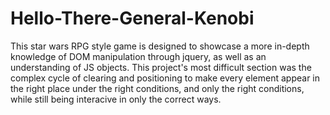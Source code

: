 # Hello-There-General-Kenobi

This star wars RPG style game is designed to showcase a more in-depth knowledge of DOM manipulation through jquery, as well as an understanding of JS objects. This project's most difficult section was the complex cycle of clearing and positioning to make every element appear in the right place under the right conditions, and only the right conditions, while still being interacive in only the correct ways.
